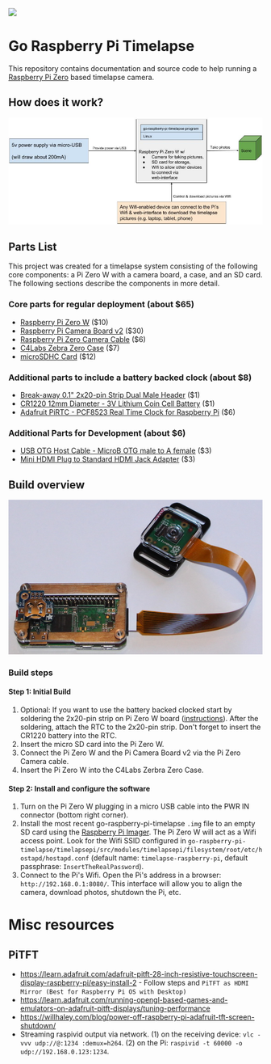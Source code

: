 [![](https://github.com/ingojaeckel/go-raspberry-pi-timelapse/workflows/Go/badge.svg)](https://github.com/ingojaeckel/go-raspberry-pi-timelapse/actions?query=workflow%3AGo)

# Go Raspberry Pi Timelapse

This repository contains documentation and source code to help running a [Raspberry Pi Zero](https://www.raspberrypi.org/products/raspberry-pi-zero-w/) based timelapse camera.

## How does it work?

![The build](https://raw.githubusercontent.com/ingojaeckel/go-raspberry-pi-timelapse/master/docs/go-raspberry-pi-timelapse.jpg "How does it work?")

## Parts List

This project was created for a timelapse system consisting of the following core components: a Pi Zero W with a camera board, a case, and an SD card. The following sections describe the components in more detail.

### Core parts for regular deployment (about $65)

* [Raspberry Pi Zero W](https://www.adafruit.com/product/3400) ($10)
* [Raspberry Pi Camera Board v2](https://www.adafruit.com/product/3099) ($30)
* [Raspberry Pi Zero Camera Cable](https://www.adafruit.com/product/3157) ($6)
* [C4Labs Zebra Zero Case](https://www.adafruit.com/product/3003) ($7)
* [microSDHC Card](https://www.adafruit.com/product/2767) ($12)

### Additional parts to include a battery backed clock (about $8)

* [Break-away 0.1" 2x20-pin Strip Dual Male Header](https://www.adafruit.com/product/2822) ($1)
* [CR1220 12mm Diameter - 3V Lithium Coin Cell Battery](https://www.adafruit.com/product/380) ($1)
* [Adafruit PiRTC - PCF8523 Real Time Clock for Raspberry Pi](https://www.adafruit.com/product/3386) ($6)

### Additional Parts for Development (about $6)

* [USB OTG Host Cable - MicroB OTG male to A female](https://www.adafruit.com/product/1099) ($3)
* [Mini HDMI Plug to Standard HDMI Jack Adapter](https://www.adafruit.com/product/2819) ($3)

## Build overview

![The build](https://raw.githubusercontent.com/ingojaeckel/go-raspberry-pi-timelapse/master/docs/build.JPG "Build overview")

### Build steps

#### Step 1: Initial Build

1. Optional: If you want to use the battery backed clocked start by soldering the 2x20-pin strip on Pi Zero W board ([instructions](https://learn.adafruit.com/adding-a-real-time-clock-to-raspberry-pi/wiring-the-rtc)). After the soldering, attach the RTC to the 2x20-pin strip. Don't forget to insert the CR1220 battery into the RTC. 
2. Insert the micro SD card into the Pi Zero W.
3. Connect the Pi Zero W and the Pi Camera Board v2 via the Pi Zero Camera cable.
4. Insert the Pi Zero W into the C4Labs Zerbra Zero Case.

#### Step 2: Install and configure the software

1. Turn on the Pi Zero W plugging in a micro USB cable into the PWR IN connector (bottom right corner).
2. Install the most recent go-raspberry-pi-timelapse `.img` file to an empty SD card using the [Raspberry Pi Imager](https://www.raspberrypi.org/software/). The Pi Zero W will act as a Wifi access point. Look for the Wifi SSID configured in `go-raspberry-pi-timelapse/timelapsepi/src/modules/timelapsepi/filesystem/root/etc/hostapd/hostapd.conf` (default name: `timelapse-raspberry-pi`, default passphrase: `InsertTheRealPassword`). 
3. Connect to the Pi's Wifi. Open the Pi's address in a browser: `http://192.168.0.1:8080/`. This interface will allow you to align the camera, download photos, shutdown the Pi, etc.

# Misc resources

## PiTFT
* https://learn.adafruit.com/adafruit-pitft-28-inch-resistive-touchscreen-display-raspberry-pi/easy-install-2 - Follow steps and `PiTFT as HDMI Mirror (Best for Raspberry Pi OS with Desktop)`
* https://learn.adafruit.com/running-opengl-based-games-and-emulators-on-adafruit-pitft-displays/tuning-performance
* https://willhaley.com/blog/power-off-raspberry-pi-adafruit-tft-screen-shutdown/
* Streaming raspivid output via network. (1) on the receiving device: `vlc -vvv udp://@:1234 :demux=h264`. (2) on the Pi: `raspivid -t 60000 -o udp://192.168.0.123:1234`.
